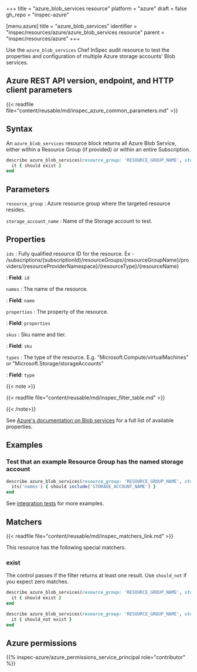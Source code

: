 +++
title = "azure_blob_services resource"
platform = "azure"
draft = false
gh_repo = "inspec-azure"

[menu.azure]
title = "azure_blob_services"
identifier = "inspec/resources/azure/azure_blob_services resource"
parent = "inspec/resources/azure"
+++

Use the `azure_blob_services` Chef InSpec audit resource to test the properties and configuration of multiple Azure storage accounts' Blob services.

## Azure REST API version, endpoint, and HTTP client parameters

{{< readfile file="content/reusable/md/inspec_azure_common_parameters.md" >}}

## Syntax

An `azure_blob_services` resource block returns all Azure Blob Service, either within a Resource Group (if provided) or within an entire Subscription.

```ruby
describe azure_blob_services(resource_group: 'RESOURCE_GROUP_NAME', storage_account_name: 'STORAGE_ACCOUNT_NAME') do
  it { should exist }
end
```

## Parameters

`resource_group`
: Azure resource group where the targeted resource resides.

`storage_account_name`
: Name of the Storage account to test.

## Properties

`ids`
: Fully qualified resource ID for the resource. Ex - /subscriptions/{subscriptionId}/resourceGroups/{resourceGroupName}/providers/{resourceProviderNamespace}/{resourceType}/{resourceName}

: **Field**: `id`

`names`
: The name of the resource.

: **Field**: `name`

`properties`
: The property of the resource.

: **Field**: `properties`

`skus`
: Sku name and tier.

: **Field**: `sku`

`types`
: The type of the resource. E.g. "Microsoft.Compute/virtualMachines" or "Microsoft.Storage/storageAccounts"

: **Field**: `type`

{{< note >}}

{{< readfile file="content/reusable/md/inspec_filter_table.md" >}}

{{< /note>}}

See [Azure's documentation on Blob services](https://learn.microsoft.com/en-us/rest/api/storagerp/blob-services/list?tabs=HTTP) for a full list of available properties.

## Examples

### Test that an example Resource Group has the named storage account

```ruby
describe azure_blob_services(resource_group: 'RESOURCE_GROUP_NAME', storage_account_name: 'STORAGE_ACCOUNT_NAME') do
  its('names') { should include('STORAGE_ACCOUNT_NAME') }
end
```

See [integration tests](https://github.com/inspec/inspec-azure/blob/main/test/integration/verify/controls/azure_blob_services.rb) for more examples.

## Matchers

{{< readfile file="content/reusable/md/inspec_matchers_link.md" >}}

This resource has the following special matchers.

### exist

The control passes if the filter returns at least one result. Use `should_not` if you expect zero matches.

```ruby
describe azure_blob_services(resource_group: 'RESOURCE_GROUP_NAME', storage_account_name: 'STORAGE_ACCOUNT_NAME') do
  it { should exist }
end
```

```ruby
describe azure_blob_services(resource_group: 'RESOURCE_GROUP_NAME', storage_account_name: 'STORAGE_ACCOUNT_NAME') do
  it { should_not exist }
end
```

## Azure permissions

{{% inspec-azure/azure_permissions_service_principal role="contributor" %}}
